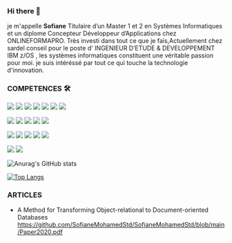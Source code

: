 ### Hi there 👋

je m'appelle **Sofiane** Titulaire d’un Master 1 et 2 en Systèmes Informatiques et un diplome Concepteur Développeur d’Applications chez ONLINEFORMAPRO.
Très investi dans tout ce que je fais,Actuellement chez sardel conseil pour le poste d' INGENIEUR D’ETUDE & DEVELOPPEMENT IBM z/OS , les systèmes informatiques constituent une véritable passion pour moi.
je suis intéréssé par tout ce qui touche la technologie d'innovation.


### COMPETENCES 🛠️

![](https://img.shields.io/badge/Code-PHP-informational?style=flat&logo=php&logoColor=white&color=2bbc8a)
![](https://img.shields.io/badge/Code-CSS-informational?style=flat&logo=php&logoColor=white&color=2bbc8a)
![](https://img.shields.io/badge/Code-SCSS-informational?style=flat&logo=php&logoColor=white&color=2bbc8a)
![](https://img.shields.io/badge/Code-JavaScript-informational?style=flat&logo=php&logoColor=white&color=2bbc8a)
![](https://img.shields.io/badge/Code-MySQL-informational?style=flat&logo=php&logoColor=white&color=2bbc8a)
![](https://img.shields.io/badge/Code-MongoDB-informational?style=flat&logo=php&logoColor=white&color=2bbc8a)
![](https://img.shields.io/badge/Code-Oracle-informational?style=flat&logo=php&logoColor=white&color=2bbc8a)

![](https://img.shields.io/badge/Framework-Symfony-informational?style=flat&logo=php&logoColor=white&color=0088ff)
![](https://img.shields.io/badge/Framework-Bootstrap-informational?style=flat&logo=php&logoColor=white&color=0088ff)
![](https://img.shields.io/badge/Framework-React-informational?style=flat&logo=php&logoColor=white&color=0088ff)
![](https://img.shields.io/badge/Framework-PHPUnit-informational?style=flat&logo=php&logoColor=white&color=0088ff)
![](https://img.shields.io/badge/Framework-JUnit-informational?style=flat&logo=php&logoColor=white&color=0088ff)

![](https://img.shields.io/badge/Logiciel-PhpStorm-informational?style=flat&logo=php&logoColor=white&color=FFA500)
![](https://img.shields.io/badge/Logiciel-VSCODE-informational?style=flat&logo=php&logoColor=white&color=FFA500)
![](https://img.shields.io/badge/Logiciel-Eclipse-informational?style=flat&logo=php&logoColor=white&color=FFA500)
![](https://img.shields.io/badge/Logiciel-Git-informational?style=flat&logo=php&logoColor=white&color=FFA500)
![](https://img.shields.io/badge/Logiciel-Docker-informational?style=flat&logo=php&logoColor=white&color=FFA500)

![](https://img.shields.io/badge/Modélisation-UML-informational?style=flat&logo=php&logoColor=white&color=ee82ee)
![](https://img.shields.io/badge/Modélisation-Merise-informational?style=flat&logo=php&logoColor=white&color=ee82ee)


![Anurag's GitHub stats](https://github-readme-stats.vercel.app/api?username=SofianeMohamedStd&show_icons=true)

[![Top Langs](https://github-readme-stats.vercel.app/api/top-langs/?username=SofianeMohamedStd&layout=compact)](https://github.com/anuraghazra/github-readme-stats)

### ARTICLES
- A Method for Transforming Object-relational to Document-oriented Databases https://github.com/SofianeMohamedStd/SofianeMohamedStd/blob/main/Paper2020.pdf
